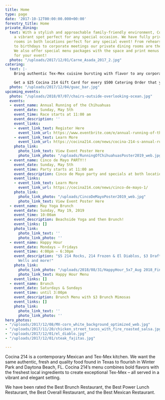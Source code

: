 ```yaml
---
title: Home
type: page
date: '2017-10-12T00:00:00.000+00:00'
forestry_title: Home
private_dining:
  text: With a stylish and approachable family-friendly environment, Cocina 214 is
    a vibrant spot perfect for any special occasion. We have fully private dining
    rooms in both locations perfect for any special event! From rehearsal dinners
    to birthdays to corporate meetings our private dining rooms are the perfect space.
    We also offer special menu packages with the space and print menus exclusively
    for your event!
  photo: "/uploads/2017/12/01/Carne_Asada_2017_2.jpg"
catering:
  text: |-
    Bring authentic Tex-Mex cuisine bursting with flavor to any corporate, wedding or private event by selecting Cocina 214 as your catering preference. Whether the event is small or large, Cocina 214 offers a wide variety of dishes that caters to all types of palates. Cocina 214 catering combines the experience of freshly made food with dedicated high quality service to make a perfect eating experience at any event. Make your event buzz with excitement over the authentic and deliciousness Tex-Mex food provided by Cocina 214 catering service.

    Get a $25 Cocina 214 Gift Card for every $500 Catering Order that you place!
  photo: "/uploads/2017/12/04/guac_bar.jpg"
upcoming_events:
  photo: "/uploads/2018/07/07/chairs-outside-overlooking-ocean.jpg"
  events:
  - event_name: Annual Running of the Chihuahuas
    event_date: Sunday, May 5th
    event_time: Race starts at 11:00 am
    event_description: ''
    event_links:
    - event_link_text: Register Here
      event_link_url: https://www.eventbrite.com/e/annual-running-of-the-chihuahuas-cinco-de-mayo-block-party-tickets-58396263797
    - event_link_text: Learn More
      event_link_url: https://cocina214.com/news/cocina-214-s-annual-running-of-the-chihuahuas/
    photo_link:
      photo_link_text: View Event Poster Here
      photo_link_photo: "/uploads/RunningOfChihuahuasPoster2019_web.jpg"
  - event_name: Cinco de Mayo PARTY!!
    event_date: Sunday, May 5th
    event_time: Party starts at 11:00 am
    event_description: Cinco de Mayo party and specials at both locations!
    event_links:
    - event_link_text: Learn More
      event_link_url: https://cocina214.com/news/cinco-de-mayo-1/
    photo_link:
      photo_link_photo: "/uploads/CincoDeMayoPoster2019_web.jpg"
      photo_link_text: View Event Poster Here
  - event_name: May Yoga Brunch
    event_date: Sunday, May 19, 2019
    event_time: 10:00am
    event_description: Beachside Yoga and then Brunch!
    event_links: []
    photo_link:
      photo_link_text: ''
      photo_link_photo: ''
  - event_name: Happy Hour
    event_date: Mondays – Fridays
    event_time: 4:00pm – 6:30pm
    event_description: "$5 214 Rocks, 214 Frozen & El Diablos, $3 Draft Beers, $5
      Wells and more!"
    photo_link:
      photo_link_photo: "/uploads/2018/08/31/HappyHour_5x7_Aug 2018_Final-2.pdf"
      photo_link_text: Happy Hour Menu
    event_links: []
  - event_name: Brunch
    event_date: Saturdays & Sundays
    event_time: until 3:00pm
    event_description: Brunch Menu with $3 Brunch Mimosas
    event_links: []
    photo_link:
      photo_link_text: ''
      photo_link_photo: ''
hero_photos:
- "/uploads/2017/12/08/MX-corn_white_background_optimized_web.jpg"
- "/uploads/2017/11/20/chicken_street_tacos_with_fire_roasted_salsa.jpg"
- "/uploads/2017/12/01/el_diablo.jpg"
- "/uploads/2017/12/01/steak_fajitas.jpg"

---
```

Cocina 214 is a contemporary Mexican and Tex-Mex kitchen. We want the same authentic, fresh and quality food found in Texas to flourish in Winter Park and Daytona Beach, FL. Cocina 214’s menu combines bold flavors with the freshest local ingredients to create exceptional Tex-Mex – all served in a vibrant and elegant setting.

We have been rated the Best Brunch Restaurant, the Best Power Lunch Restaurant, the Best Overall Restaurant, and the Best Mexican Restaurant.
